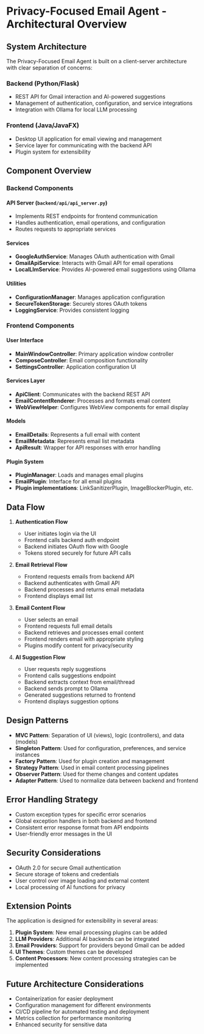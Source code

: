 # Privacy-Focused Email Agent - Architectural Overview

## System Architecture

The Privacy-Focused Email Agent is built on a client-server architecture with clear separation of concerns:

### Backend (Python/Flask)
- REST API for Gmail interaction and AI-powered suggestions
- Management of authentication, configuration, and service integrations
- Integration with Ollama for local LLM processing

### Frontend (Java/JavaFX)
- Desktop UI application for email viewing and management
- Service layer for communicating with the backend API
- Plugin system for extensibility

## Component Overview

### Backend Components

#### API Server (`backend/api/api_server.py`)
- Implements REST endpoints for frontend communication
- Handles authentication, email operations, and configuration
- Routes requests to appropriate services

#### Services
- **GoogleAuthService**: Manages OAuth authentication with Gmail
- **GmailApiService**: Interacts with Gmail API for email operations
- **LocalLlmService**: Provides AI-powered email suggestions using Ollama

#### Utilities
- **ConfigurationManager**: Manages application configuration
- **SecureTokenStorage**: Securely stores OAuth tokens
- **LoggingService**: Provides consistent logging

### Frontend Components

#### User Interface
- **MainWindowController**: Primary application window controller
- **ComposeController**: Email composition functionality
- **SettingsController**: Application configuration UI

#### Services Layer
- **ApiClient**: Communicates with the backend REST API
- **EmailContentRenderer**: Processes and formats email content
- **WebViewHelper**: Configures WebView components for email display

#### Models
- **EmailDetails**: Represents a full email with content
- **EmailMetadata**: Represents email list metadata
- **ApiResult**: Wrapper for API responses with error handling

#### Plugin System
- **PluginManager**: Loads and manages email plugins
- **EmailPlugin**: Interface for all email plugins
- **Plugin implementations**: LinkSanitizerPlugin, ImageBlockerPlugin, etc.

## Data Flow

1. **Authentication Flow**
   - User initiates login via the UI
   - Frontend calls backend auth endpoint
   - Backend initiates OAuth flow with Google
   - Tokens stored securely for future API calls

2. **Email Retrieval Flow**
   - Frontend requests emails from backend API
   - Backend authenticates with Gmail API
   - Backend processes and returns email metadata
   - Frontend displays email list

3. **Email Content Flow**
   - User selects an email
   - Frontend requests full email details
   - Backend retrieves and processes email content
   - Frontend renders email with appropriate styling
   - Plugins modify content for privacy/security

4. **AI Suggestion Flow**
   - User requests reply suggestions
   - Frontend calls suggestions endpoint
   - Backend extracts context from email/thread
   - Backend sends prompt to Ollama
   - Generated suggestions returned to frontend
   - Frontend displays suggestion options

## Design Patterns

- **MVC Pattern**: Separation of UI (views), logic (controllers), and data (models)
- **Singleton Pattern**: Used for configuration, preferences, and service instances
- **Factory Pattern**: Used for plugin creation and management
- **Strategy Pattern**: Used in email content processing pipelines
- **Observer Pattern**: Used for theme changes and content updates
- **Adapter Pattern**: Used to normalize data between backend and frontend

## Error Handling Strategy

- Custom exception types for specific error scenarios
- Global exception handlers in both backend and frontend
- Consistent error response format from API endpoints
- User-friendly error messages in the UI

## Security Considerations

- OAuth 2.0 for secure Gmail authentication
- Secure storage of tokens and credentials
- User control over image loading and external content
- Local processing of AI functions for privacy

## Extension Points

The application is designed for extensibility in several areas:

1. **Plugin System**: New email processing plugins can be added
2. **LLM Providers**: Additional AI backends can be integrated
3. **Email Providers**: Support for providers beyond Gmail can be added
4. **UI Themes**: Custom themes can be developed
5. **Content Processors**: New content processing strategies can be implemented

## Future Architecture Considerations

- Containerization for easier deployment
- Configuration management for different environments
- CI/CD pipeline for automated testing and deployment
- Metrics collection for performance monitoring
- Enhanced security for sensitive data

